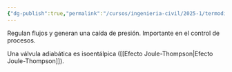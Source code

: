 ```yaml
---
{"dg-publish":true,"permalink":"/cursos/ingenieria-civil/2025-1/termodinamica/4-balance-en-maquinas/valvulas/","tags":["I2IIQ1003"]}
---
```


Regulan flujos y generan una caída de presión. Importante en el control de procesos.

Una válvula adiabática es isoentálpica ([[Efecto Joule-Thompson\|Efecto Joule-Thompson]]).